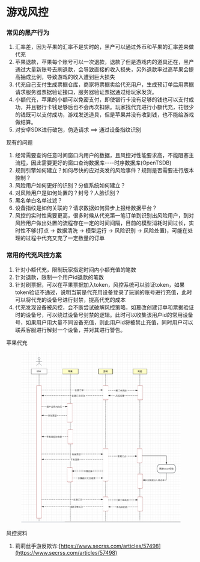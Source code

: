 # 游戏风控

### 常见的黑产行为

1. 汇率差，因为苹果的汇率不是实时的，黑产可以通过外币和苹果的汇率差来做代充
2. 苹果退款，苹果每个账号可以一次退款，退款了但是游戏内的道具还在，黑产通过大量新账号去刷退款，会导致直接的收入损失，另外退款率过高苹果会提高抽成比例，导致游戏的收入遭到巨大损失
3. 代充自己支付生成票据仓库，商家将票据卖给代充用户，生成预订单后用票据请求服务器票据验证接口，服务器验证票据通过给玩家发货。
4. 小额代充，苹果的小额可以免密支付，即使银行卡没有足够的钱也可以支付成功，并且银行卡钱足够后也不会再次扣除。玩家找代充进行小额代充，花很少的钱既可以支付成功，游戏发送道具，但是苹果并没有收到钱，也不能给游戏做结算。
5. 对安卓SDK进行破包，伪造请求  ==> 通过设备指纹识别

现有的问题

1. 经常需要查询任意时间窗口内用户的数据，且风控对性能要求高，不能阻塞主流程，因此需要更好的窗口查询数据库----时序数据库(OpenTSDB)
2. 规则引擎如何建立？如何尽快的应对突发的风险事件？规则是否需要进行版本控制？
3. 风险用户如何更好的识别？分值系统如何建立？
4. 对风险用户是如何处置的？封号？人脸识别？
5. 黑名单白名单过滤？
6. 设备指纹是如何关联的？请求数据如何异步上报给数据平台？
7. 风控的实时性需要更高，很多时候从代充第一笔订单到识别出风险用户，到对风险用户做出处置的流程存在一定的时间间隔，目前的模型消耗时间过长，实时性不够(打点 -> 数据清洗 -> 模型运行 -> 风险识别 -> 风险处置)，可能在处理的过程中代充又充了一定数量的订单



### 常用的代充风控方案

1. 针对小额代充，限制玩家指定时间内小额充值的笔数
2. 针对退款，限制一个用户id退款的笔数
3. 针对刷票据，可以在苹果票据加入token，风控系统可以验证token，如果token验证不通过，说明当前是代充用设备登录了玩家的账号进行充值，此时可以将代充的设备号进行封禁，提高代充的成本
4. 代充发现设备被风控，会不断尝试破解风控策略，如篡改创建订单和票据验证时的设备号，可以绕过设备号封禁的逻辑。此时可以收集该用户id的常用设备号，如果用户用大量不同设备充值，则此用户id将被禁止充值，同时用户可以联系客服进行解封一个设备，并对其进行警告。





苹果代充

<figure><img src="../../.gitbook/assets/image (8).png" alt=""><figcaption></figcaption></figure>



风控资料

1. 莉莉丝手游反欺诈:[https://www.secrss.com/articles/57498](https://www.secrss.com/articles/57498)
